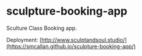 # sculpture-booking-app


Sculture Class Booking app.

Deployment: 
[http://www.sculptandsoul.studio/](https://smcallan.github.io/sculpture-booking-app/)

